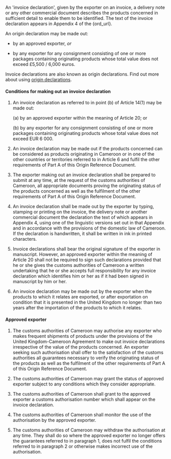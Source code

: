 An 'invoice declaration', given by the exporter on an invoice, a delivery note or any other commercial document describes the products concerned in sufficient detail to enable them to be identified. The text of the invoice declaration appears in Appendix 4 of the {ord_url}.

An origin declaration may be made out:

- by an approved exporter, _or_

- by any exporter for any consignment consisting of one or more packages containing originating products whose total value does not exceed £5,500 / 6,000 euros.

Invoice declarations are also known as origin declarations. Find out more about using [origin declarations](https://www.gov.uk/guidance/get-proof-of-origin-for-your-goods#origin-declaration).

#### Conditions for making out an invoice declaration

1. An invoice declaration as referred to in point (b) of Article 14(1) may be made out:

    (a) by an approved exporter within the meaning of Article 20; or

    (b) by any exporter for any consignment consisting of one or more packages containing originating products whose total value does not exceed EUR 6 000.

2. An invoice declaration may be made out if the products concerned can be considered as products originating in Cameroon or in one of the other countries or territories referred to in Article 6 and fulfil the other requirements of Part A of this Origin Reference Document.

3. The exporter making out an invoice declaration shall be prepared to submit at any time, at the request of the customs authorities of Cameroon, all appropriate documents proving the originating status of the products concerned as well as the fulfilment of the other requirements of Part A of this Origin Reference Document.

4. An invoice declaration shall be made out by the exporter by typing, stamping or printing on the invoice, the delivery note or another commercial document the declaration the text of which appears in Appendix 4, using one of the linguistic versions set out in that Appendix and in accordance with the provisions of the domestic law of Cameroon. If the declaration is handwritten, it shall be written in ink in printed characters.

5. Invoice declarations shall bear the original signature of the exporter in manuscript. However, an approved exporter within the meaning of Article 20 shall not be required to sign such declarations provided that he or she gives the customs authorities of Cameroon a written undertaking that he or she accepts full responsibility for any invoice declaration which identifies him or her as if it had been signed in manuscript by him or her.

6. An invoice declaration may be made out by the exporter when the products to which it relates are exported, or after exportation on condition that it is presented in the United Kingdom no longer than two years after the importation of the products to which it relates.

#### Approved exporter

1. The customs authorities of Cameroon may authorise any exporter who makes frequent shipments of products under the provisions of the United Kingdom-Cameroon Agreement to make out invoice declarations irrespective of the value of the products concerned. An exporter seeking such authorisation shall offer to the satisfaction of the customs authorities all guarantees necessary to verify the originating status of the products as well as the fulfilment of the other requirements of Part A of this Origin Reference Document.

2. The customs authorities of Cameroon may grant the status of approved exporter subject to any conditions which they consider appropriate.

3. The customs authorities of Cameroon shall grant to the approved exporter a customs authorisation number which shall appear on the invoice declaration.

4. The customs authorities of Cameroon shall monitor the use of the authorisation by the approved exporter.

5. The customs authorities of Cameroon may withdraw the authorisation at any time. They shall do so where the approved exporter no longer offers the guarantees referred to in paragraph 1, does not fulfil the conditions referred to in paragraph 2 or otherwise makes incorrect use of the authorisation.
